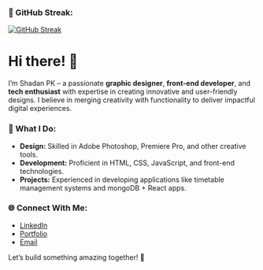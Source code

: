 ### 🚀 GitHub Streak:
[![GitHub Streak](https://streak-stats.demolab.com?user=shadan-pk&theme=dark&short_numbers=true)](https://git.io/streak-stats)

# Hi there! 👋

I’m Shadan PK – a passionate **graphic designer**, **front-end developer**, and **tech enthusiast** with expertise in creating innovative and user-friendly designs. I believe in merging creativity with functionality to deliver impactful digital experiences.  

### 🌟 What I Do:
- **Design:** Skilled in Adobe Photoshop, Premiere Pro, and other creative tools.  
- **Development:** Proficient in HTML, CSS, JavaScript, and front-end technologies.  
- **Projects:** Experienced in developing applications like timetable management systems and mongoDB + React apps.

### 🌐 Connect With Me:
- [LinkedIn](https://www.linkedin.com/in/shadan-pk-b68427203)  
- [Portfolio](https://shadan-pk.github.io/portfolio/)  
- [Email](mailto:sshadanpk@gmail.com)  

Let’s build something amazing together! 🚀  
